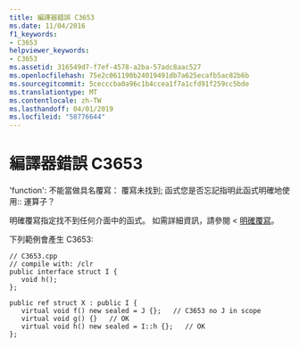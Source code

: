 ```yaml
---
title: 編譯器錯誤 C3653
ms.date: 11/04/2016
f1_keywords:
- C3653
helpviewer_keywords:
- C3653
ms.assetid: 316549d7-f7ef-4578-a2ba-57adc8aac527
ms.openlocfilehash: 75e2c061190b24019491db7a625ecafb5ac82b6b
ms.sourcegitcommit: 5cecccba0a96c1b4ccea1f7a1cfd91f259cc5bde
ms.translationtype: MT
ms.contentlocale: zh-TW
ms.lasthandoff: 04/01/2019
ms.locfileid: "58776644"
---
```

# <a name="compiler-error-c3653"></a>編譯器錯誤 C3653

'function': 不能當做具名覆寫： 覆寫未找到; 函式您是否忘記指明此函式明確地使用:: 運算子？

明確覆寫指定找不到任何介面中的函式。 如需詳細資訊，請參閱 <<c0> [ 明確覆寫](../../extensions/explicit-overrides-cpp-component-extensions.md)。

下列範例會產生 C3653:

```
// C3653.cpp
// compile with: /clr
public interface struct I {
   void h();
};

public ref struct X : public I {
   virtual void f() new sealed = J {};   // C3653 no J in scope
   virtual void g() {}   // OK
   virtual void h() new sealed = I::h {};   // OK
};
```